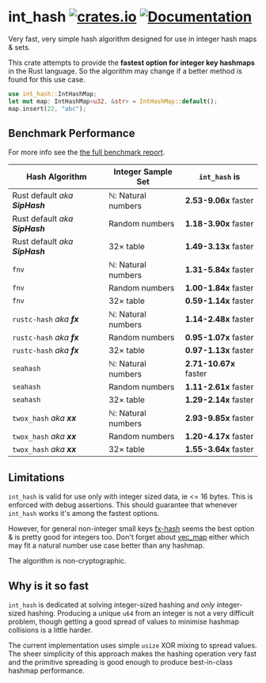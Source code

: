 int_hash
[![crates.io](https://img.shields.io/crates/v/int_hash.svg)](https://crates.io/crates/int_hash)
[![Documentation](https://docs.rs/int_hash/badge.svg)](https://docs.rs/int_hash)
================

Very fast, very simple hash algorithm designed for use in integer hash maps & sets.

This crate attempts to provide the **fastest option for integer key hashmaps** in the Rust language.
So the algorithm may change if a better method is found for this use case.

```rust
use int_hash::IntHashMap;
let mut map: IntHashMap<u32, &str> = IntHashMap::default();
map.insert(22, "abc");
```

## Benchmark Performance
For more info see the [the full benchmark report](bench_report.md).

Hash Algorithm | Integer Sample Set | `int_hash` is
--- | --- | ---
Rust default _aka **SipHash**_ | ℕ: Natural numbers | **2.53-9.06x** faster
Rust default _aka **SipHash**_ | Random numbers | **1.18-3.90x** faster
Rust default _aka **SipHash**_ | 32× table | **1.49-3.13x** faster
`fnv` | ℕ: Natural numbers | **1.31-5.84x** faster
`fnv` | Random numbers | **1.00-1.84x** faster
`fnv` | 32× table | **0.59-1.14x** faster
`rustc-hash` _aka **fx**_ | ℕ: Natural numbers | **1.14-2.48x** faster
`rustc-hash` _aka **fx**_ | Random numbers | **0.95-1.07x** faster
`rustc-hash` _aka **fx**_ | 32× table | **0.97-1.13x** faster
`seahash` | ℕ: Natural numbers | **2.71-10.67x** faster
`seahash` | Random numbers | **1.11-2.61x** faster
`seahash` | 32× table | **1.29-2.14x** faster
`twox_hash` _aka **xx**_ | ℕ: Natural numbers | **2.93-9.85x** faster
`twox_hash` _aka **xx**_ | Random numbers | **1.20-4.17x** faster
`twox_hash` _aka **xx**_ | 32× table | **1.55-3.64x** faster

## Limitations
`int_hash` is valid for use only with integer sized data, ie <= 16 bytes. This is enforced with debug assertions. This should guarantee that whenever `int_hash` works it's among the fastest options.

However, for general non-integer small keys [fx-hash](https://github.com/rust-lang-nursery/rustc-hash) seems the best option & is pretty good for integers too. Don't forget about [vec_map](https://github.com/contain-rs/vec-map) either which may fit a natural number use case better than any hashmap.

The algorithm is non-cryptographic.

## Why is it so fast
`int_hash` is dedicated at solving integer-sized hashing and _only_ integer-sized hashing. Producing a unique `u64` from an integer is not a very difficult problem, though getting a good spread of values to minimise hashmap collisions is a little harder.

The current implementation uses simple `usize` XOR mixing to spread values. The sheer simplicity of this approach makes the hashing operation very fast and the primitive spreading is good enough to produce best-in-class hashmap performance.
